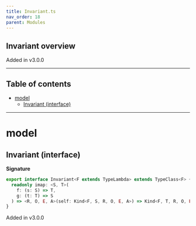```yaml
---
title: Invariant.ts
nav_order: 18
parent: Modules
---
```


## Invariant overview

Added in v3.0.0

---

<h2 class="text-delta">Table of contents</h2>

- [model](#model)
  - [Invariant (interface)](#invariant-interface)

---

# model

## Invariant (interface)

**Signature**

```ts
export interface Invariant<F extends TypeLambda> extends TypeClass<F> {
  readonly imap: <S, T>(
    f: (s: S) => T,
    g: (t: T) => S
  ) => <R, O, E, A>(self: Kind<F, S, R, O, E, A>) => Kind<F, T, R, O, E, A>
}
```

Added in v3.0.0
